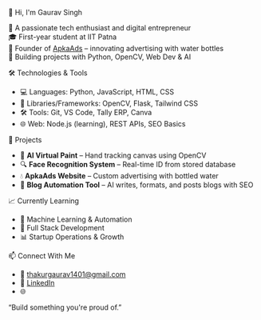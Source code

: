 👋 Hi, I'm Gaurav Singh

🚀 A passionate tech enthusiast and digital entrepreneur  
🎓 First-year student at IIT Patna  
💼 Founder of [ApkaAds](https://apkaads.in/) – innovating advertising with water bottles  
🔧 Building projects with Python, OpenCV, Web Dev & AI


🛠️ Technologies & Tools
- 💻 Languages: Python, JavaScript, HTML, CSS
- 🧠 Libraries/Frameworks: OpenCV, Flask, Tailwind CSS
- 🛠️ Tools: Git, VS Code, Tally ERP, Canva
- 🌐 Web: Node.js (learning), REST APIs, SEO Basics



 💼 Projects
- 🎨 **AI Virtual Paint** – Hand tracking canvas using OpenCV  
- 🔍 **Face Recognition System** – Real-time ID from stored database  
- 💧 **ApkaAds Website** – Custom advertising with bottled water  
- 🧠 **Blog Automation Tool** – AI writes, formats, and posts blogs with SEO


📈 Currently Learning
- 🤖 Machine Learning & Automation  
- 🧩 Full Stack Development  
- 📊 Startup Operations & Growth


📫 Connect With Me
- 📧 thakurgaurav1401@gmail.com  
- 🔗 [LinkedIn](https://www.linkedin.com/in/gauravsingh1401/) 
- 🌐 


“Build something you're proud of.”

